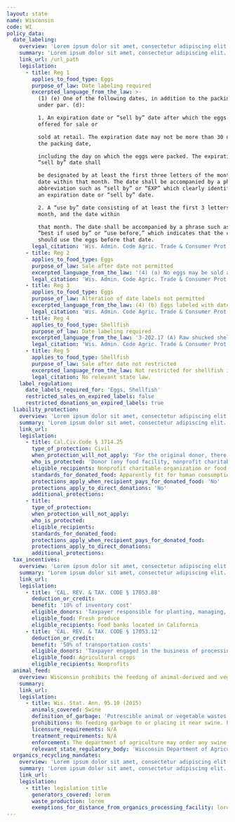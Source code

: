 ```yaml
---
layout: state
name: Wisconsin
code: WI
policy_data:
  date_labeling:
    overview: 'Lorem ipsum dolor sit amet, consectetur adipiscing elit. Curabitur tellus mi, consequat at laoreet eget, vestibulum nec dolor. Vivamus volutpat quam ac quam bibendum rutrum.'
    summary: 'Lorem ipsum dolor sit amet, consectetur adipiscing elit. Curabitur tellus mi, consequat at laoreet eget, vestibulum nec dolor. Vivamus volutpat quam ac quam bibendum rutrum.'
    link_url: /url_path
    legislation:
      - title: Reg 1
        applies_to_food_type: Eggs
        purpose_of_law: Date labeling required
        excerpted_language_from_the_law: >-
          (1) (e) One of the following dates, in addition to the packing date
          under par. (d):

          1. An expiration date or “sell by” date after which the eggs may not be
          offered for sale or

          sold at retail. The expiration date may not be more than 30 days from
          the packing date,

          including the day on which the eggs were packed. The expiration date or
          “sell by” date shall

          be designated by at least the first three letters of the month and the
          date within that month. The date shall be accompanied by a phrase or
          abbreviation such as “sell by” or “EXP” which clearly identifies it as
          an expiration date or “sell by” date.

          2. A “use by” date consisting of at least the first 3 letters of the
          month, and the date within

          that month. The date shall be accompanied by a phrase such as “use by,”
          “best if used by” or “use before,” which indicates that the consumer
          should use the eggs before that date.
        legal_citation: 'Wis. Admin. Code Agric. Trade & Consumer Prot. § 88- 08 (2013).'
      - title: Reg 2
        applies_to_food_type: Eggs
        purpose_of_law: Sale after date not permitted
        excerpted_language_from_the_law: '(4) (a) No eggs may be sold as whole eggs at retail after the expiration or “sell by” date specified for those eggs under subs. (1) (e) 1. or (2) (g) 1. If otherwise used as human food, the eggs shall meet at least grade B egg standards.'
        legal_citation: 'Wis. Admin. Code Agric. Trade & Consumer Prot. § 88- 08 (2013).'
      - title: Reg 3
        applies_to_food_type: Eggs
        purpose_of_law: Alteration of date labels not permitted
        excerpted_language_from_the_law: (4) (b) Eggs labeled with dates under subs. (1) (e) or (2) (g) shall retain those dates and may not be repackaged or relabeled with any other dates.
        legal_citation: 'Wis. Admin. Code Agric. Trade & Consumer Prot. § 88- 08 (2013).'
      - title: Reg 4
        applies_to_food_type: Shellfish
        purpose_of_law: Date labeling required
        excerpted_language_from_the_law: '3-202.17 (A) Raw shucked shellfish shall be obtained in nonreturnable packages which bear a legible label that identifies the: . . . (2) The “sell by” date for packages with a capacity of less than 1.87 L (one-half gallon) or the date shucked for packages with a capacity of 1.87 L (one-half gallon) or more.'
        legal_citation: 'Wis. Admin. Code Agric. Trade & Consumer Prot. §75, App. (2013).'
      - title: Reg 5
        applies_to_food_type: Shellfish
        purpose_of_law: Sale after date not restricted
        excerpted_language_from_the_law: Not restricted for shellfish in Wisconsin.
        legal_citation: No relevant state law.
    label_regulation:
      date_labels_required_for: 'Eggs, Shellfish'
      restricted_sales_on_expired_labels: false
      restricted_donations_on_expired_labels: true
  liability_protection:
    overview: 'Lorem ipsum dolor sit amet, consectetur adipiscing elit. Curabitur tellus mi, consequat at laoreet eget, vestibulum nec dolor. Vivamus volutpat quam ac quam bibendum rutrum.'
    summary: 'Lorem ipsum dolor sit amet, consectetur adipiscing elit. Curabitur tellus mi, consequat at laoreet eget, vestibulum nec dolor. Vivamus volutpat quam ac quam bibendum rutrum.'
    link_url:
    legislation:
      - title: Cal.Civ.Code § 1714.25
        type_of_protection: Civil
        when_protection_will_not_apply: 'For the original donor, there is no protection for negligence or a willful act; for the ultimate distributor, there is no protection for negligence, recklessness, or intentional misconduct.'
        who_is_protected: 'Donor (any food facility, nonprofit charitable organization or food bank) and Distributor (nonprofit/charitable organization or food bank)'
        eligible_recipients: Nonprofit charitable organization or food bank
        standards_for_donated_food: Apparently fit for human consumption. Provides protection regardless of compliance with packaging and labeling laws; food must be fit for human consumption.
        protections_apply_when_recipient_pays_for_donated_food: 'No'
        protections_apply_to_direct_donations: 'No'
        additional_protections:
      - title:
        type_of_protection:
        when_protection_will_not_apply:
        who_is_protected:
        eligible_recipients:
        standards_for_donated_food:
        protections_apply_when_recipient_pays_for_donated_food:
        protections_apply_to_direct_donations:
        additional_protections:
  tax_incentives:
    overview: 'Lorem ipsum dolor sit amet, consectetur adipiscing elit. Curabitur tellus mi, consequat at laoreet eget, vestibulum nec dolor. Vivamus volutpat quam ac quam bibendum rutrum.'
    summary: 'Lorem ipsum dolor sit amet, consectetur adipiscing elit. Curabitur tellus mi, consequat at laoreet eget, vestibulum nec dolor. Vivamus volutpat quam ac quam bibendum rutrum.'
    link_url:
    legislation:
      - title: 'CAL. REV. & TAX. CODE § 17053.88'
        deduction_or_credit:
        benefit: '10% of inventory cost'
        eligible_donors: 'Taxpayer responsible for planting, managing, and harvesting crops'
        eligible_food: Fresh produce
        eligible_recipients: Food banks located in California
      - title: 'CAL. REV. & TAX. CODE § 17053.12'
        deduction_or_credit:
        benefit: '50% of transportation costs'
        eligible_donors: 'Taxpayer engaged in the business of processing, distributing, or selling agricultural products'
        eligible_food: Agricultural crops
        eligible_recipients: Nonprofits
  animal_feed:
    overview: Wisconsin prohibits the feeding of animal-derived and vegetable waste to swine. It is also unlawful for any individual or facility to deposit or receive garbage where swine are kept. Individuals may feed household garbage to their own swine.
    summary:
    link_url:
    legislation:
      - title: Wis. Stat. Ann. 95.10 (2015)
        animals_covered: Swine
        definition_of_garbage: 'Putrescible animal or vegetable wastes containing animal parts, resulting from the handling, preparation, processing, cooking or consumption of food and which is collected from any source, and includes dead animals as defined in s. 95.72(1)(c). The term does not apply to private household wastes not removed from the premises where produced. 95.10 (2015).'
        prohibitions: No feeding garbage to or placing it near swine. Exception for individuals feeding household garbage. 95.10 (2015).
        licensure_requirements: N/A
        treatment_requirements: N/A
        enforcement: The department of agriculture may order any swine to be condemned or destroyed because of any infectious or communicable disease resulting from the swine’s consumption of garbage. 95.10 (2015).
        relevant_state_regulatory_body: 'Wisconsin Department of Agriculture, Trade, & Consumer Protection (95.10 (2015)), <a href="http://datcp.wi.gov/">http://datcp.wi.gov/</a>.'
  organics_recycling_mandates:
    overview: 'Lorem ipsum dolor sit amet, consectetur adipiscing elit. Curabitur tellus mi, consequat at laoreet eget, vestibulum nec dolor. Vivamus volutpat quam ac quam bibendum rutrum.'
    summary: 'Lorem ipsum dolor sit amet, consectetur adipiscing elit. Curabitur tellus mi, consequat at laoreet eget, vestibulum nec dolor. Vivamus volutpat quam ac quam bibendum rutrum.'
    link_url:
    legislation:
      - title: legislation title
        generators_covered: lorem
        waste_production: lorem
        exemptions_for_distance_from_organics_processing_facility: lorem
---
```

